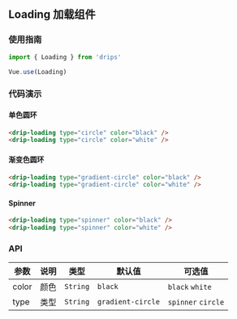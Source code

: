 ## Loading 加载组件

### 使用指南

```javascript
import { Loading } from 'drips'

Vue.use(Loading)
```

### 代码演示

#### 单色圆环

```html
<drip-loading type="circle" color="black" />
<drip-loading type="circle" color="white" />
```

#### 渐变色圆环

```html
<drip-loading type="gradient-circle" color="black" />
<drip-loading type="gradient-circle" color="white" />
```

#### Spinner

```html
<drip-loading type="spinner" color="black" />
<drip-loading type="spinner" color="white" />
```

### API

| 参数 | 说明 | 类型 | 默认值 | 可选值 |
|-----------|-----------|-----------|-------------|-------------|
| color | 颜色 | `String` | `black` | `black` `white` |
| type | 类型 | `String` | `gradient-circle` | `spinner` `circle` |
